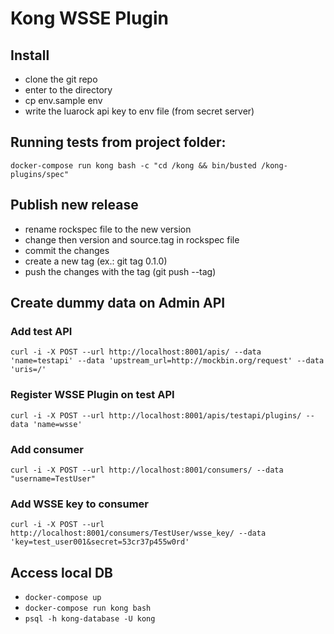 # Kong WSSE Plugin

## Install
 - clone the git repo
 - enter to the directory
 - cp env.sample env
 - write the luarock api key to env file (from secret server)

## Running tests from project folder:
`docker-compose run kong bash -c "cd /kong && bin/busted /kong-plugins/spec"`

## Publish new release
 - rename rockspec file to the new version
 - change then version and source.tag in rockspec file
 - commit the changes
 - create a new tag (ex.: git tag 0.1.0)
 - push the changes with the tag (git push --tag)
 
## Create dummy data on Admin API

### Add test API
`curl -i -X POST --url http://localhost:8001/apis/ --data 'name=testapi' --data 'upstream_url=http://mockbin.org/request' --data 'uris=/'`

### Register WSSE Plugin on test API
`curl -i -X POST --url http://localhost:8001/apis/testapi/plugins/ --data 'name=wsse'`

### Add consumer
`curl -i -X POST --url http://localhost:8001/consumers/ --data "username=TestUser"`

### Add WSSE key to consumer 
`curl -i -X POST --url http://localhost:8001/consumers/TestUser/wsse_key/ --data 'key=test_user001&secret=53cr37p455w0rd'`

## Access local DB

- `docker-compose up`
- `docker-compose run kong bash`
- `psql -h kong-database -U kong`